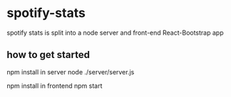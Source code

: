 # spotify-stats
spotify stats is split into a node server and front-end React-Bootstrap app

## how to get started
npm install in server
node ./server/server.js

npm install in frontend
npm start